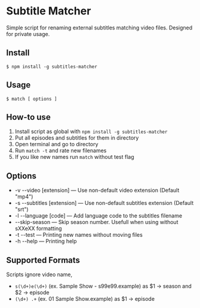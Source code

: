 # Subtitle Matcher

Simple script for renaming external subtitles matching video files. Designed for
private usage.

## Install

`$ npm install -g subtitles-matcher`

## Usage

`$ match [ options ]`

## How-to use

1. Install script as global with `npm install -g subtitles-matcher`
2. Put all episodes and subtitles for them in directory
3. Open terminal and go to directory
4. Run `match -t` and rate new filenames
5. If you like new names run `match` without test flag

## Options

* -v --video [extension] — Use non-default video extension (Default "mp4")
* -s --subtitles [extension] — Use non-default subtitles extension (Default
  "srt")
* -l --language [code] — Add language code to the subtitles filename
* --skip-season — Skip season number. Usefull when using without sXXeXX
  formatting
* -t --test — Printing new names without moving files
* -h --help — Printing help

## Supported Formats

Scripts ignore video name,

* `s(\d+)e(\d+)` (ex. Sample Show - s99e99.example) as $1 -> season and $2 ->
  episode
* `(\d+) .+` (ex. 01 Sample Show.example) as $1 -> episode
